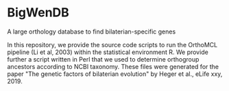# BigWenDB
A large orthology database to find bilaterian-specific genes

In this repository, we provide the source code scripts to run the OrthoMCL pipeline (Li et al, 2003) within the statistical environment R. 
We provide further a script written in Perl that we used to determine orthogroup ancestors according to NCBI taxonomy. 
These files were generated for the paper "The genetic factors of bilaterian evolution" by Heger et al., eLife xxy, 2019. 
